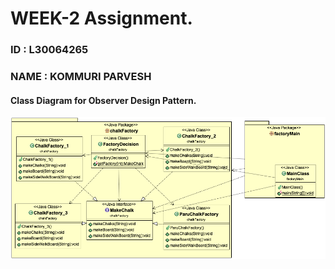 # WEEK-2 Assignment. 
### ID : L30064265
### NAME : KOMMURI PARVESH


#### Class Diagram for Observer Design Pattern.
<img src="https://github.com/kommuriparvesh/Week-2/blob/main/Week-2ClassDiagram.png">
